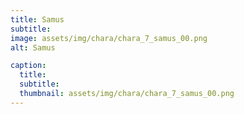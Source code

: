 ```yaml
---
title: Samus
subtitle: 
image: assets/img/chara/chara_7_samus_00.png
alt: Samus

caption:
  title:
  subtitle: 
  thumbnail: assets/img/chara/chara_7_samus_00.png
---
```

